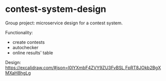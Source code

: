# contest-system-design
Group project: microservice design for a contest system.

Functionality:
- create contests
- autochecker
- online results' table

Design:
https://excalidraw.com/#json=l0lYXmbF4ZVY9ZU3FvBSL,FpRT8JOkb2BgXMXaH8hgLg
